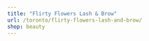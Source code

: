 ```yaml
---
title: "Flirty Flowers Lash & Brow"
url: /toronto/flirty-flowers-lash-and-brow/
shop: beauty
---
```

